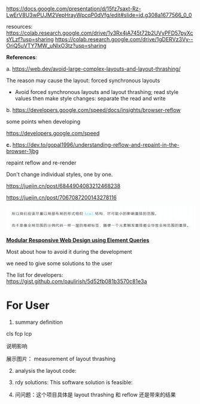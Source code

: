 https://docs.google.com/presentation/d/15fz7saxt-Rz-LwErV8U3wPUJM2VepHrayWpcqP0dVfg/edit#slide=id.g308a1677566_0_0


resources:
https://colab.research.google.com/drive/1y3Rx4jA745t72b2UVyPFD57pyXcsYLzf?usp=sharing
https://colab.research.google.com/drive/1gDERVz3Vy--OriQ5uVTY7MW_uNlxO3tz?usp=sharing

**References**:

a. https://web.dev/avoid-large-complex-layouts-and-layout-thrashing/





The reason may cause the layout: forced synchronous layouts

- Avoid forced synchronous layouts and layout thrashing; read style values then make style changes: separate the read and write







b. https://developers.google.com/speed/docs/insights/browser-reflow



some points when developing

https://developers.google.com/speed



**c.** https://dev.to/gopal1996/understanding-reflow-and-repaint-in-the-browser-1jbg

repaint reflow and re-render

Don't change individual styles, one by one.





https://juejin.cn/post/6844904083212468238





https://juejin.cn/post/7067087200143278116

![image-20241112154110810](readme.assets/image-20241112154110810.png)





[**Modular Responsive Web Design using Element Queries**](./references/1511.01223v1.pdf)

Most about how to avoid it during the development 



we need to give some solutions to the user





The list for developers: https://gist.github.com/paulirish/5d52fb081b3570c81e3a

# For User




1. summary
definition

  cls
  fcp
  lcp
  
  说明影响 

展示图片： measurement of layout thrashing

2. analysis the layout code: 

3. rdy solutions: 
    This software solution is feasible: 

4. 问问题：这个项目具体是 layout thrashing 和 reflow 还是带来的结果 